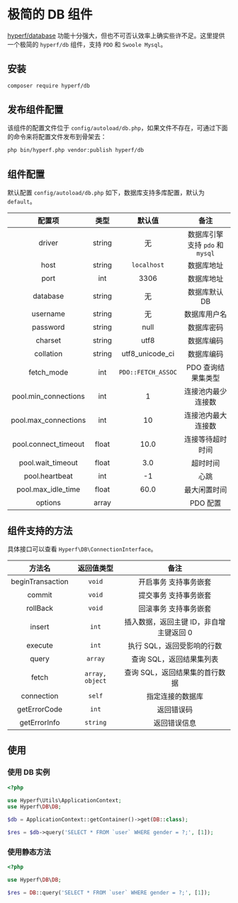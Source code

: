 # 极简的 DB 组件

[hyperf/database](https://github.com/hyperf/database) 功能十分强大，但也不可否认效率上确实些许不足。这里提供一个极简的 `hyperf/db` 组件，支持 `PDO` 和 `Swoole Mysql`。

## 安装

```bash
composer require hyperf/db
```

## 发布组件配置

该组件的配置文件位于 `config/autoload/db.php`，如果文件不存在，可通过下面的命令来将配置文件发布到骨架去： 

```bash
php bin/hyperf.php vendor:publish hyperf/db
```

## 组件配置

默认配置 `config/autoload/db.php` 如下，数据库支持多库配置，默认为 `default`。

|        配置项        |  类型  |       默认值       |               备注               |
|:--------------------:|:------:|:------------------:|:--------------------------------:|
|        driver        | string |         无         | 数据库引擎 支持 `pdo` 和 `mysql` |
|         host         | string |    `localhost`     |            数据库地址            |
|         port         |  int   |        3306        |            数据库地址            |
|       database       | string |         无         |          数据库默认 DB           |
|       username       | string |         无         |           数据库用户名           |
|       password       | string |        null        |            数据库密码            |
|       charset        | string |        utf8        |            数据库编码            |
|      collation       | string |  utf8_unicode_ci   |            数据库编码            |
|      fetch_mode      |  int   | `PDO::FETCH_ASSOC` |        PDO 查询结果集类型        |
| pool.min_connections |  int   |         1          |        连接池内最少连接数        |
| pool.max_connections |  int   |         10         |        连接池内最大连接数        |
| pool.connect_timeout | float  |        10.0        |         连接等待超时时间         |
|  pool.wait_timeout   | float  |        3.0         |             超时时间             |
|    pool.heartbeat    |  int   |         -1         |               心跳               |
|  pool.max_idle_time  | float  |        60.0        |           最大闲置时间           |
|       options        | array  |                    |             PDO 配置             |

## 组件支持的方法

具体接口可以查看 `Hyperf\DB\ConnectionInterface`。

|      方法名      |   返回值类型   |                  备注                   |
|:----------------:|:--------------:|:------------------------------------:|
| beginTransaction |     `void`     |          开启事务 支持事务嵌套          |
|      commit      |     `void`     |          提交事务 支持事务嵌套          |
|     rollBack     |     `void`     |          回滚事务 支持事务嵌套          |
|      insert      |     `int`      | 插入数据，返回主键 ID，非自增主键返回 0   |
|     execute      |     `int`      |       执行 SQL，返回受影响的行数        |
|      query       |    `array`     |        查询 SQL，返回结果集列表         |
|      fetch       | `array, object`|     查询 SQL，返回结果集的首行数据       |
|      connection  |     `self`     |           指定连接的数据库             |
|   getErrorCode   |     `int`      |           返回错误码                  |
|   getErrorInfo   |    `string`    |           返回错误信息                |

## 使用

### 使用 DB 实例

```php
<?php

use Hyperf\Utils\ApplicationContext;
use Hyperf\DB\DB;

$db = ApplicationContext::getContainer()->get(DB::class);

$res = $db->query('SELECT * FROM `user` WHERE gender = ?;', [1]);

```

### 使用静态方法

```php
<?php

use Hyperf\DB\DB;

$res = DB::query('SELECT * FROM `user` WHERE gender = ?;', [1]);

```
